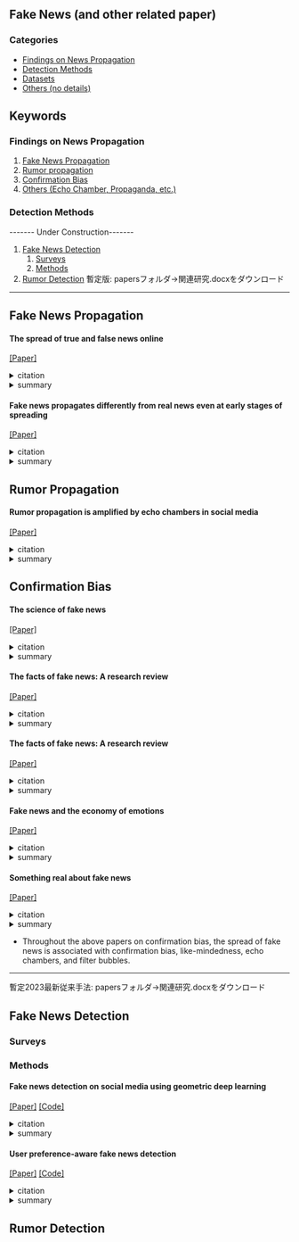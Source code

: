 Fake News (and other related paper)
---

### Categories
- [Findings on News Propagation](#findings-on-news-propagation)
- [Detection Methods](#detection-methods)
- [Datasets](https://github.com/Loy-rh/paper_research/blob/main/papers/Datasets.md)
- [Others (no details)](https://github.com/Loy-rh/paper_research/blob/main/papers/others_with_no_details/other_categories.md)

## Keywords

### Findings on News Propagation
1. [Fake News Propagation](#fake-news-propagation)
2. [Rumor propagation](#rumor-propagation)
3. [Confirmation Bias](#confirmation-bias)
4. [Others (Echo Chamber, Propaganda, etc.)](https://github.com/Loy-rh/paper_research/blob/main/papers/others_with_no_details/Others_on_News_Propagation.md)

### Detection Methods 
------- Under Construction-------
1. [Fake News Detection](#fake-news-detection)
   1. [Surveys](#surveys)
   2. [Methods](#methods)
2. [Rumor Detection](#rumor-detection)
暫定版: papersフォルダ->関連研究.docxをダウンロード
---

[//]: # (### Title &#40;Conference or Journal&#41;)

[//]: # ()
[//]: # ([[Paper]]&#40;&#41;)

[//]: # ([[Code]]&#40;&#41;)

[//]: # ([[bibtex]]&#40;&#41;)

[//]: # ()
[//]: # (<details><summary>citation</summary><div>)
[//]: # (<details><summary>summary</summary><div>)

[//]: # (  )
[//]: # (    )

[//]: # (- 調査中
)

[//]: # (    )

[//]: # (  </div></details>  
  )

[//]: # (  ```)

[//]: # (  調査中)

[//]: # (  ```)

[//]: # (- Keywords : `keyword`)


## Fake News Propagation
#### The spread of true and false news online

[[Paper]](https://www.science.org/doi/10.1126/science.aap9559)

<details>
<summary>citation</summary>
- Soroush Vosoughi, Deb Roy, and Sinan Aral, "The spread of true and false news online," Science, vol.359, issue 6380, pp.1146-1151, 2018.
</details>
<details>
<summary>summary</summary>
- "Fake news involves more users and forms a deeper cascade of spread from one user to another than real news." Also provides other insights from statistical analysis of propagation graphs. Must read.
</details>  


#### Fake news propagates differently from real news even at early stages of spreading

[[Paper]](https://epjdatascience.springeropen.com/articles/10.1140/epjds/s13688-020-00224-z)

<details>
<summary>citation</summary>
- Zilong Zhao, Jichang Zhao, Yukie Sano, Orr Levy, Hideki Takayasu, Misako Takayasu, Daqing Li, Junjie Wu, and Shlomo Havlin, "Fake news propagates differently from real news even at early stages of spreading," EPJ Data Science, vol.9, no.7, 2020.
</details>
<details>
<summary>summary</summary>
- Suggests "suggests a tendency for users to connect with each other and not directly with the news source in the early stages of fake news dissemination." Also provides other insights from statistical analysis of propagation graphs. Must read for developers of early detection models.
</details>  


## Rumor Propagation
#### Rumor propagation is amplified by echo chambers in social media

[[Paper]](https://www.nature.com/articles/s41598-019-57272-3)

<details>
<summary>citation</summary>
- Daejin Choi, Selin Chun, Hyunchul Oh, Jinyoung Han, and Ted “Taekyoung” Kwon, "Rumor propagation is amplified by echo chambers in social media," Scientific Report, vol.10, no.310, 2018.
</details>
<details>
<summary>summary</summary>
- Explore the relationship between rumor propagation and echo chambers through propagation graph analysis. "The rumor cascades with echo chamber members tend to be larger, deeper, and wider than those without echo chamber members."
</details>  


## Confirmation Bias
#### The science of fake news

[[Paper]](https://www.science.org/doi/10.1126/science.aao2998)

<details>
<summary>citation</summary>
- David M. J. Lazer, Matthew A. Baum, Yochai Benkler, Adam J. Berinsky, Kelly M. Greenhill, Filippo Menczer, Miriam J. Metzger, Brendan Nyhan, Gordon Pennycook, David Rothschild, Michael Schudson, Steven A. Sloman, Cass R. Sunstein, Emily A. Thorson, Duncan J. Watts, and Jonathan L. Zittrain, "The science of fake news," Science, vol.359, issue 6380, pp.1094-1096, 2018.
</details>
<details>
<summary>summary</summary>
- Famous paper. Addresses the potential negative effects of fake news (thus the focus is on computational social science perspectives).
</details>  


#### The facts of fake news: A research review

[[Paper]](https://www.science.org/doi/10.1126/science.aao2998)

<details>
<summary>citation</summary>
- Edson C. Tandoc Jr., "The facts of fake news: A research review," Sociology Compass, vol.13, issue 9, 2019.
</details>
<details>
<summary>summary</summary>
- Demonstrate how the spread of fake news and its countermeasures have psychological effects on people
</details>


#### The facts of fake news: A research review

[[Paper]](https://www.science.org/doi/10.1126/science.aao2998)

<details>
<summary>citation</summary>
- Edson C. Tandoc Jr., "The facts of fake news: A research review," Sociology Compass, vol.13, issue 9, 2019.
</details>
<details>
<summary>summary</summary>
- Demonstrates that fake news is created to induce empathy, and suggests strategies for controlling the spread of fake news in the future, based on the observation that psychological and systemic factors that reinforce readers' emotions promote its spread.
</details>


#### Fake news and the economy of emotions

[[Paper]](https://www.tandfonline.com/doi/full/10.1080/21670811.2017.1345645)

<details>
<summary>citation</summary>
- Vian Bakir and Andrew McStay, "Fake news and the economy of emotions," Digital Journalism, vol.6, no.2, pp.154-175, 2018.
</details>
<details>
<summary>summary</summary>
- Demonstrates that fake news is created to induce empathy, and suggests strategies for controlling the spread of fake news in the future, based on the observation that psychological and systemic factors that reinforce readers' emotions promote its spread.
</details>


#### Something real about fake news

[[Paper]](https://www.tandfonline.com/doi/full/10.1080/21670811.2017.1345645)

<details>
<summary>citation</summary>
- Vian Bakir and Andrew McStay, "Fake news and the economy of emotions," Digital Journalism, vol.6, no.2, pp.154-175, 2018.
</details>
<details>
<summary>summary</summary>
- Argues that "mindfulness" will beat confirmation bias.
</details>


- Throughout the above papers on confirmation bias, the spread of fake news is associated with confirmation bias, like-mindedness, echo chambers, and filter bubbles.


---
暫定2023最新従来手法: papersフォルダ->関連研究.docxをダウンロード

## Fake News Detection 
### Surveys

### Methods
#### Fake news detection on social media using geometric deep learning

[[Paper]](https://arxiv.org/pdf/1902.06673.pdf)
[[Code]](https://github.com/safe-graph/GNN-FakeNews)

<details>
<summary>citation</summary>
- Federico Monti, Fabrizio Frasca, Davide Eynard, Damon Mannion, and Michael M. Bronstein, "Fake news detection on social media using geometric deep learning," arXiv preprint arXiv:1902.06673, 2019.
</details>
<details>
<summary>summary</summary>
- First study on propagation-based fake news detection methods using GNN
</details>


#### User preference-aware fake news detection

[[Paper]](https://dl.acm.org/doi/abs/10.1145/3404835.3462990)
[[Code]](https://github.com/safe-graph/GNN-FakeNews)

<details>
<summary>citation</summary>
- Yingtong Dou, Kai Shu, Congying Xia, Philip S. Yu, and Lichao Sun, "User preference-aware fake news detection," Proceedings of the 44th International ACM SIGIR Conference on Research and Development in Information Retrieval (SIGIR '21), pp.2051–2055, 2021. 
</details>
<details>
<summary>summary</summary>
- Extract user preferences based on confirmation bias from the average of recent tweets to improve the performance of context-based detection, including fusion with content-based detection
</details>


## Rumor Detection 
